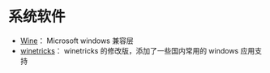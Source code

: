# 系统软件

* [Wine](wine.md)： Microsoft windows 兼容层
* [winetricks](winetricks-zh.md)： winetricks 的修改版，添加了一些国内常用的 windows 应用支持